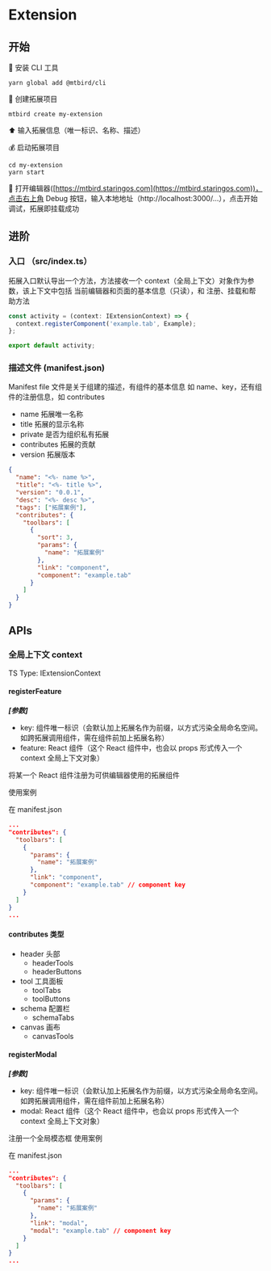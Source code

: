 # Extension

## 开始

🤔 安装 CLI 工具

```
yarn global add @mtbird/cli
```

🚗 创建拓展项目

```
mtbird create my-extension
```

⬆️ 输入拓展信息（唯一标识、名称、描述）

💰 启动拓展项目

```
cd my-extension
yarn start
```

🥚 打开编辑器([https://mtbird.staringos.com](https://mtbird.staringos.com))，点击右上角 Debug 按钮，输入本地地址（http://localhost:3000/...），点击开始调试，拓展即挂载成功

## 进阶

### 入口 （src/index.ts）

拓展入口默认导出一个方法，方法接收一个 context（全局上下文）对象作为参数，该上下文中包括 当前编辑器和页面的基本信息（只读），和 注册、挂载和帮助方法

```typescript
const activity = (context: IExtensionContext) => {
  context.registerComponent('example.tab', Example);
};

export default activity;
```

### 描述文件 (manifest.json)

Manifest file 文件是关于组建的描述，有组件的基本信息 如 name、key，还有组件的注册信息，如 contributes

- name 拓展唯一名称
- title 拓展的显示名称
- private 是否为组织私有拓展
- contributes 拓展的贡献
- version 拓展版本

```json
{
  "name": "<%- name %>",
  "title": "<%- title %>",
  "version": "0.0.1",
  "desc": "<%- desc %>",
  "tags": ["拓展案例"],
  "contributes": {
    "toolbars": [
      {
        "sort": 3,
        "params": {
          "name": "拓展案例"
        },
        "link": "component",
        "component": "example.tab"
      }
    ]
  }
}
```

## APIs

### 全局上下文 context

TS Type: IExtensionContext

#### registerFeature

**_[参数]_**

- key: 组件唯一标识（会默认加上拓展名作为前缀，以方式污染全局命名空间。如跨拓展调用组件，需在组件前加上拓展名称）
- feature: React 组件（这个 React 组件中，也会以 props 形式传入一个 context 全局上下文对象）

将某一个 React 组件注册为可供编辑器使用的拓展组件

使用案例

在 manifest.json

```json
...
"contributes": {
  "toolbars": [
    {
      "params": {
        "name": "拓展案例"
      },
      "link": "component",
      "component": "example.tab" // component key
    }
  ]
}
...
```

#### contributes 类型

- header 头部
  - headerTools
  - headerButtons
- tool 工具面板
  - toolTabs
  - toolButtons
- schema 配置栏
  - schemaTabs
- canvas 画布
  - canvasTools

#### registerModal

**_[参数]_**

- key: 组件唯一标识（会默认加上拓展名作为前缀，以方式污染全局命名空间。如跨拓展调用组件，需在组件前加上拓展名称）
- modal: React 组件（这个 React 组件中，也会以 props 形式传入一个 context 全局上下文对象）

注册一个全局模态框
使用案例

在 manifest.json

```json
...
"contributes": {
  "toolbars": [
    {
      "params": {
        "name": "拓展案例"
      },
      "link": "modal",
      "modal": "example.tab" // component key
    }
  ]
}
...
```
